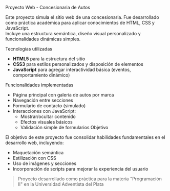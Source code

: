 Proyecto Web - Concesionaria de Autos 

Este proyecto simula el sitio web de una concesionaria. Fue desarrollado como práctica académica para aplicar conocimientos de HTML, CSS y JavaScript.  
Incluye una estructura semántica, diseño visual personalizado y funcionalidades dinámicas simples.

Tecnologías utilizadas

- **HTML5** para la estructura del sitio
- **CSS3** para estilos personalizados y disposición de elementos
- **JavaScript** para agregar interactividad básica (eventos, comportamiento dinámico)

Funcionalidades implementadas

- Página principal con galería de autos por marca
- Navegación entre secciones
- Formulario de contacto (simulado)
- Interacciones con JavaScript:
  - Mostrar/ocultar contenido
  - Efectos visuales básicos
  - Validación simple de formularios
Objetivo

El objetivo de este proyecto fue consolidar habilidades fundamentales en el desarrollo web, incluyendo:
- Maquetación semántica
- Estilización con CSS
- Uso de imágenes y secciones
- Incorporación de scripts para mejorar la experiencia del usuario

> Proyecto desarrollado como práctica para la materia "Programación II" en la Universidad Adventista del Plata 
